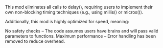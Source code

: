This mod eliminates all calls to delay(), requiring users to implement their own non-blocking timing techniques (e.g., using millis() or micros()).

Additionally, this mod is highly optimized for speed, meaning:

No safety checks – The code assumes users have brains and will pass valid parameters to functions.
Maximum performance – Error handling has been removed to reduce overhead.